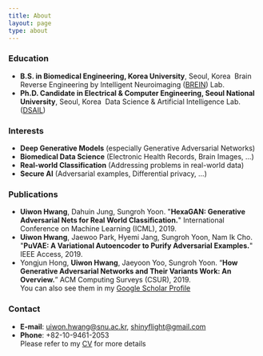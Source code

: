 ```yaml
---
title: About
layout: page
type: about
---
```


### Education

- **B.S. in Biomedical Engineering, Korea University**, Seoul, Korea
  ​	Brain Reverse Engineering by Intelligent Neuroimaging ([BREIN](http://brein.korea.ac.kr/lab/)) Lab.
- **Ph.D. Candidate in Electrical & Computer Engineering, Seoul National University**, Seoul, Korea
  ​	Data Science & Artificial Intelligence Lab. ([DSAIL](http://ailab.snu.ac.kr/))



### Interests

- **Deep Generative Models** (especially Generative Adversarial Networks)
- **Biomedical Data Science** (Electronic Health Records, Brain Images, ...)
- **Real-world Classification** (Addressing problems in real-world data)
- **Secure AI** (Adversarial examples, Differential privacy, ...)



### Publications

- **Uiwon Hwang**, Dahuin Jung, Sungroh Yoon. 
  "**HexaGAN: Generative Adversarial Nets for Real World Classification.**" 
  International Conference on Machine Learning (ICML), 2019.
- **Uiwon Hwang**, Jaewoo Park, Hyemi Jang, Sungroh Yoon, Nam Ik Cho. 
  "**PuVAE: A Variational Autoencoder to Purify Adversarial Examples.**" 
  IEEE Access, 2019.
-  Yongjun Hong, **Uiwon Hwang**, Jaeyoon Yoo, Sungroh Yoon. 
  “**How Generative Adversarial Networks and Their Variants Work: An Overview.**” 
  ACM Computing Surveys (CSUR), 2019.  
You can also see them in my [Google Scholar Profile](https://scholar.google.co.kr/citations?hl=en&user=CJ8-pGIAAAAJ)



### Contact

- **E-mail**: uiwon.hwang@snu.ac.kr, shinyflight@gmail.com
- **Phone**: +82-10-9461-2053  
Please refer to my [CV](https://shinyflight.github.io/about/CV.pdf) for more details